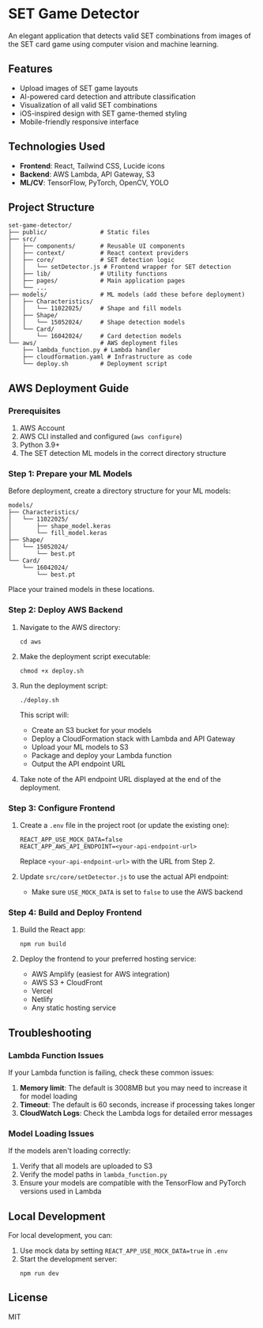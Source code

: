 
# SET Game Detector

An elegant application that detects valid SET combinations from images of the SET card game using computer vision and machine learning.

## Features

- Upload images of SET game layouts
- AI-powered card detection and attribute classification
- Visualization of all valid SET combinations
- iOS-inspired design with SET game-themed styling
- Mobile-friendly responsive interface

## Technologies Used

- **Frontend**: React, Tailwind CSS, Lucide icons
- **Backend**: AWS Lambda, API Gateway, S3
- **ML/CV**: TensorFlow, PyTorch, OpenCV, YOLO

## Project Structure

```
set-game-detector/
├── public/               # Static files
├── src/
│   ├── components/       # Reusable UI components
│   ├── context/          # React context providers
│   ├── core/             # SET detection logic
│   │   └── setDetector.js # Frontend wrapper for SET detection
│   ├── lib/              # Utility functions
│   ├── pages/            # Main application pages
│   └── ...
├── models/               # ML models (add these before deployment)
│   ├── Characteristics/
│   │   └── 11022025/     # Shape and fill models
│   ├── Shape/
│   │   └── 15052024/     # Shape detection models
│   └── Card/
│       └── 16042024/     # Card detection models
└── aws/                  # AWS deployment files
    ├── lambda_function.py # Lambda handler
    ├── cloudformation.yaml # Infrastructure as code
    └── deploy.sh         # Deployment script
```

## AWS Deployment Guide

### Prerequisites

1. AWS Account
2. AWS CLI installed and configured (`aws configure`)
3. Python 3.9+
4. The SET detection ML models in the correct directory structure

### Step 1: Prepare your ML Models

Before deployment, create a directory structure for your ML models:

```
models/
├── Characteristics/
│   └── 11022025/
│       ├── shape_model.keras
│       └── fill_model.keras
├── Shape/
│   └── 15052024/
│       └── best.pt
└── Card/
    └── 16042024/
        └── best.pt
```

Place your trained models in these locations.

### Step 2: Deploy AWS Backend

1. Navigate to the AWS directory:
   ```
   cd aws
   ```

2. Make the deployment script executable:
   ```
   chmod +x deploy.sh
   ```

3. Run the deployment script:
   ```
   ./deploy.sh
   ```

   This script will:
   - Create an S3 bucket for your models
   - Deploy a CloudFormation stack with Lambda and API Gateway
   - Upload your ML models to S3
   - Package and deploy your Lambda function
   - Output the API endpoint URL

4. Take note of the API endpoint URL displayed at the end of the deployment.

### Step 3: Configure Frontend

1. Create a `.env` file in the project root (or update the existing one):
   ```
   REACT_APP_USE_MOCK_DATA=false
   REACT_APP_AWS_API_ENDPOINT=<your-api-endpoint-url>
   ```

   Replace `<your-api-endpoint-url>` with the URL from Step 2.

2. Update `src/core/setDetector.js` to use the actual API endpoint:
   - Make sure `USE_MOCK_DATA` is set to `false` to use the AWS backend

### Step 4: Build and Deploy Frontend

1. Build the React app:
   ```
   npm run build
   ```

2. Deploy the frontend to your preferred hosting service:
   - AWS Amplify (easiest for AWS integration)
   - AWS S3 + CloudFront
   - Vercel
   - Netlify
   - Any static hosting service

## Troubleshooting

### Lambda Function Issues

If your Lambda function is failing, check these common issues:

1. **Memory limit**: The default is 3008MB but you may need to increase it for model loading
2. **Timeout**: The default is 60 seconds, increase if processing takes longer
3. **CloudWatch Logs**: Check the Lambda logs for detailed error messages

### Model Loading Issues

If the models aren't loading correctly:

1. Verify that all models are uploaded to S3
2. Verify the model paths in `lambda_function.py`
3. Ensure your models are compatible with the TensorFlow and PyTorch versions used in Lambda

## Local Development

For local development, you can:

1. Use mock data by setting `REACT_APP_USE_MOCK_DATA=true` in `.env`
2. Start the development server:
   ```
   npm run dev
   ```

## License

MIT
